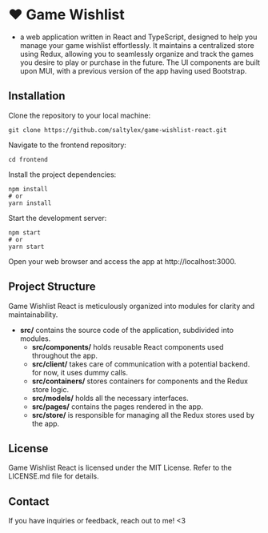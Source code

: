 # ♥ Game Wishlist

- a web application written in React and TypeScript, designed to help you manage your game wishlist effortlessly. It maintains a centralized store using Redux, allowing you to seamlessly organize and track the games you desire to play or purchase in the future. The UI components are built upon MUI, with a previous version of the app having used Bootstrap. 

## Installation
Clone the repository to your local machine:
```shell
git clone https://github.com/saltylex/game-wishlist-react.git
```

Navigate to the frontend repository:

```shell
cd frontend
```

Install the project dependencies:

```shell
npm install
# or
yarn install
```

Start the development server:

```shell
npm start
# or
yarn start
```

Open your web browser and access the app at http://localhost:3000.

## Project Structure
Game Wishlist React is meticulously organized into modules for clarity and maintainability.

- **src/** contains the source code of the application, subdivided into modules.
  - **src/components/** holds reusable React components used throughout the app.
  - **src/client/** takes care of communication with a potential backend. for now, it uses dummy calls.
  - **src/containers/** stores containers for components and the Redux store logic.
  - **src/models/** holds all the necessary interfaces.
  - **src/pages/** contains the pages rendered in the app.
  - **src/store/** is responsible for managing all the Redux stores used by the app.


## License
Game Wishlist React is licensed under the MIT License. Refer to the LICENSE.md file for details.


## Contact
If you have inquiries or feedback, reach out to me! <3

